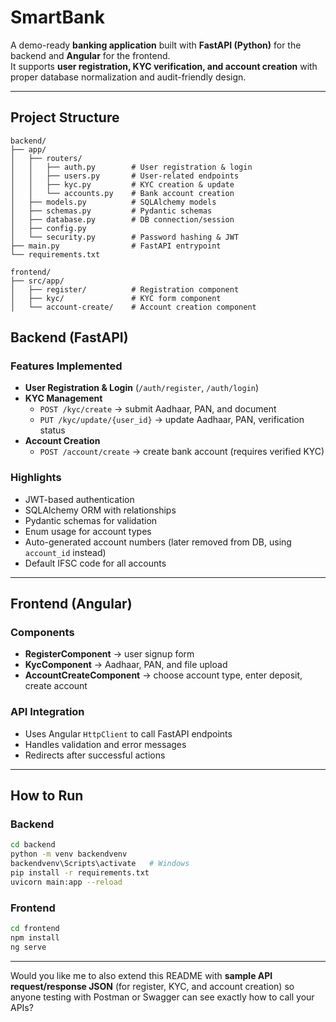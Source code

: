 
#  SmartBank

A demo-ready **banking application** built with **FastAPI (Python)** for the backend and **Angular** for the frontend.  
It supports **user registration, KYC verification, and account creation** with proper database normalization and audit-friendly design.

---

##  Project Structure

```
backend/
├── app/
│   ├── routers/
│   │   ├── auth.py        # User registration & login
│   │   ├── users.py       # User-related endpoints
│   │   ├── kyc.py         # KYC creation & update
│   │   └── accounts.py    # Bank account creation
│   ├── models.py          # SQLAlchemy models
│   ├── schemas.py         # Pydantic schemas
│   ├── database.py        # DB connection/session
│   ├── config.py
│   └── security.py        # Password hashing & JWT
├── main.py                # FastAPI entrypoint
└── requirements.txt

frontend/
├── src/app/
│   ├── register/          # Registration component
│   ├── kyc/               # KYC form component
│   └── account-create/    # Account creation component
```

##  Backend (FastAPI)

### Features Implemented
- **User Registration & Login** (`/auth/register`, `/auth/login`)
- **KYC Management**
  - `POST /kyc/create` → submit Aadhaar, PAN, and document
  - `PUT /kyc/update/{user_id}` → update Aadhaar, PAN, verification status
- **Account Creation**
  - `POST /account/create` → create bank account (requires verified KYC)

### Highlights
- JWT-based authentication
- SQLAlchemy ORM with relationships
- Pydantic schemas for validation
- Enum usage for account types
- Auto-generated account numbers (later removed from DB, using `account_id` instead)
- Default IFSC code for all accounts

---

## Frontend (Angular)

### Components
- **RegisterComponent** → user signup form
- **KycComponent** → Aadhaar, PAN, and file upload
- **AccountCreateComponent** → choose account type, enter deposit, create account

### API Integration
- Uses Angular `HttpClient` to call FastAPI endpoints
- Handles validation and error messages
- Redirects after successful actions

---

## How to Run

### Backend
```bash
cd backend
python -m venv backendvenv
backendvenv\Scripts\activate   # Windows
pip install -r requirements.txt
uvicorn main:app --reload
```

### Frontend
```bash
cd frontend
npm install
ng serve
```

---


Would you like me to also extend this README with **sample API request/response JSON** (for register, KYC, and account creation) so anyone testing with Postman or Swagger can see exactly how to call your APIs?
